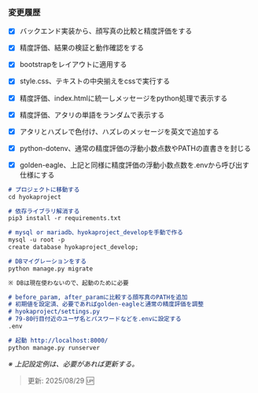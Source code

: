 ### 変更履歴

- [x] バックエンド実装から、顔写真の比較と精度評価をする

- [x] 精度評価、結果の検証と動作確認をする

- [x] bootstrapをレイアウトに適用する

- [x] style.css、テキストの中央揃えをcssで実行する

- [x] 精度評価、index.htmlに統一しメッセージをpython処理で表示する

- [x] 精度評価、アタリの単語をランダムで表示する

- [x] アタリとハズレで色付け、ハズレのメッセージを英文で追加する

- [x] python-dotenv、通常の精度評価の浮動小数点数やPATHの直書きを封じる

- [x] golden-eagle、上記と同様に精度評価の浮動小数点数を.envから呼び出す仕様にする

```markdown
# プロジェクトに移動する
cd hyokaproject

# 依存ライブラリ解消する
pip3 install -r requirements.txt 

# mysql or mariadb、hyokaproject_developを手動で作る
mysql -u root -p
create database hyokaproject_develop;

# DBマイグレーションをする
python manage.py migrate

※ DBは現在使わないので、起動のために必要

# before_param, after_paramに比較する顔写真のPATHを追加
# 初期値を設定済、必要であればgolden-eagleと通常の精度評価を調整
# hyokaproject/settings.py
# 79-80行目付近のユーザ名とパスワードなどを.envに設定する
.env

# 起動 http://localhost:8000/
python manage.py runserver  
```

_※ 上記設定例は、必要があれば更新する。_

> 更新: 2025/08/29 🆙